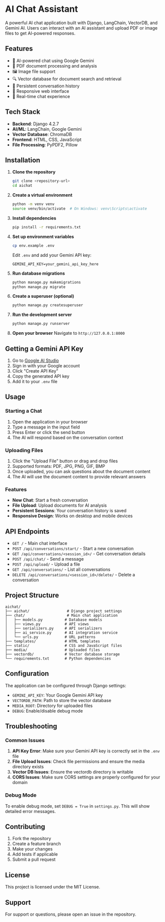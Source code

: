 # AI Chat Assistant

A powerful AI chat application built with Django, LangChain, VectorDB, and Gemini AI. Users can interact with an AI assistant and upload PDF or image files to get AI-powered responses.

## Features

- 🤖 AI-powered chat using Google Gemini
- 📄 PDF document processing and analysis
- 🖼️ Image file support
- 🔍 Vector database for document search and retrieval
- 💬 Persistent conversation history
- 📱 Responsive web interface
- 🚀 Real-time chat experience

## Tech Stack


- **Backend**: Django 4.2.7
- **AI/ML**: LangChain, Google Gemini
- **Vector Database**: ChromaDB
- **Frontend**: HTML, CSS, JavaScript
- **File Processing**: PyPDF2, Pillow

## Installation

1. **Clone the repository**
   ```bash
   git clone <repository-url>
   cd aichat
   ```

2. **Create a virtual environment**
   ```bash
   python -m venv venv
   source venv/bin/activate  # On Windows: venv\Scripts\activate
   ```

3. **Install dependencies**
   ```bash
   pip install -r requirements.txt
   ```

4. **Set up environment variables**
   ```bash
   cp env.example .env
   ```
   Edit `.env` and add your Gemini API key:
   ```
   GEMINI_API_KEY=your_gemini_api_key_here
   ```

5. **Run database migrations**
   ```bash
   python manage.py makemigrations
   python manage.py migrate
   ```

6. **Create a superuser (optional)**
   ```bash
   python manage.py createsuperuser
   ```

7. **Run the development server**
   ```bash
   python manage.py runserver
   ```

8. **Open your browser**
   Navigate to `http://127.0.0.1:8000`

## Getting a Gemini API Key

1. Go to [Google AI Studio](https://makersuite.google.com/app/apikey)
2. Sign in with your Google account
3. Click "Create API Key"
4. Copy the generated API key
5. Add it to your `.env` file

## Usage

### Starting a Chat
1. Open the application in your browser
2. Type a message in the input field
3. Press Enter or click the send button
4. The AI will respond based on the conversation context

### Uploading Files
1. Click the "Upload File" button or drag and drop files
2. Supported formats: PDF, JPG, PNG, GIF, BMP
3. Once uploaded, you can ask questions about the document content
4. The AI will use the document content to provide relevant answers

### Features
- **New Chat**: Start a fresh conversation
- **File Upload**: Upload documents for AI analysis
- **Persistent Sessions**: Your conversation history is saved
- **Responsive Design**: Works on desktop and mobile devices

## API Endpoints

- `GET /` - Main chat interface
- `POST /api/conversations/start/` - Start a new conversation
- `GET /api/conversations/<session_id>/` - Get conversation details
- `POST /api/chat/` - Send a message
- `POST /api/upload/` - Upload a file
- `GET /api/conversations/` - List all conversations
- `DELETE /api/conversations/<session_id>/delete/` - Delete a conversation

## Project Structure

```
aichat/
├── aichat/                 # Django project settings
├── chat/                   # Main chat application
│   ├── models.py          # Database models
│   ├── views.py           # API views
│   ├── serializers.py     # API serializers
│   ├── ai_service.py      # AI integration service
│   └── urls.py            # URL patterns
├── templates/             # HTML templates
├── static/                # CSS and JavaScript files
├── media/                 # Uploaded files
├── vectordb/              # Vector database storage
└── requirements.txt       # Python dependencies
```

## Configuration

The application can be configured through Django settings:

- `GEMINI_API_KEY`: Your Google Gemini API key
- `VECTORDB_PATH`: Path to store the vector database
- `MEDIA_ROOT`: Directory for uploaded files
- `DEBUG`: Enable/disable debug mode

## Troubleshooting

### Common Issues

1. **API Key Error**: Make sure your Gemini API key is correctly set in the `.env` file
2. **File Upload Issues**: Check file permissions and ensure the media directory exists
3. **Vector DB Issues**: Ensure the vectordb directory is writable
4. **CORS Issues**: Make sure CORS settings are properly configured for your domain

### Debug Mode

To enable debug mode, set `DEBUG = True` in `settings.py`. This will show detailed error messages.

## Contributing

1. Fork the repository
2. Create a feature branch
3. Make your changes
4. Add tests if applicable
5. Submit a pull request

## License

This project is licensed under the MIT License.

## Support

For support or questions, please open an issue in the repository.
